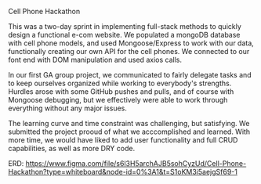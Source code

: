 Cell Phone Hackathon

This was a two-day sprint in implementing full-stack methods to quickly design a functional e-com website. We populated a mongoDB database with cell phone models, and used Mongoose/Express to work with our data, functionally creating our own API for the cell phones. We connected to our font end with DOM manipulation and used axios calls.

In our first GA group project, we communicated to fairly delegate tasks and to keep ourselves organized while working to everybody's strengths. Hurdles arose with some GitHub pushes and pulls, and of course with Mongoose debugging, but we effectively were able to work through everything without any major issues.

The learning curve and time constraint was challenging, but satisfying. We submitted the project prooud of what we acccomplished and learned. With more time, we would have liked to add user functionality and full CRUD capabilities, as well as more DRY code.


ERD:
https://www.figma.com/file/s6l3H5archAJB5sohCyzUd/Cell-Phone-Hackathon?type=whiteboard&node-id=0%3A1&t=S1oKM3i5aejgSf69-1